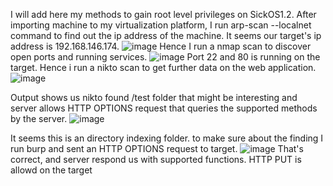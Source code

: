I will add here my methods to gain root level privileges on SickOS1.2.
After importing machine to my virtualization platform, I run arp-scan --localnet command to find out the ip address of the machine.
It seems our target's ip address is 192.168.146.174.
![image](https://github.com/harunsvnc/SickOS1.2/assets/75423540/4feb2abc-6121-4505-b471-69eab86fd073)
Hence I run a nmap scan to discover open ports and running services.
![image](https://github.com/harunsvnc/SickOS1.2/assets/75423540/20678f86-2d61-4a4a-bcb9-053d1b54407e)
 Port 22 and 80 is running on the target. Hence i run a nikto scan to get further data on the web application.
 ![image](https://github.com/harunsvnc/SickOS1.2/assets/75423540/bd586bdf-4c6d-472d-91ee-90cfa27e4ca0)

 Output shows us nikto found /test folder that might be interesting and server allows HTTP OPTIONS request that queries the supported methods by the server.
![image](https://github.com/harunsvnc/SickOS1.2/assets/75423540/88887a1f-1c32-46fa-a397-563cb1ac0b1b)

 It seems this is an directory indexing folder.
 to make sure about the finding I run burp and sent an HTTP OPTIONS request to target.
 ![image](https://github.com/harunsvnc/SickOS1.2/assets/75423540/dd0b1e3e-dda6-46c7-960d-a0d9d0ce9b6d)
That's correct, and server respond us with supported functions. HTTP PUT is allowd on the target
